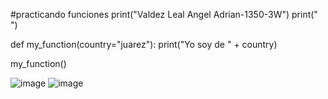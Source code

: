 #practicando funciones
print("Valdez Leal Angel Adrian-1350-3W")
print(" ")

def my_function(country="juarez"):
    print("Yo soy de " + country)

my_function() 

![image](https://github.com/user-attachments/assets/99f3b5e4-7a2f-424b-b35f-a980ab464c3a)
![image](https://github.com/user-attachments/assets/73ffab69-6a14-46cc-90ab-f6e976e8625c)
